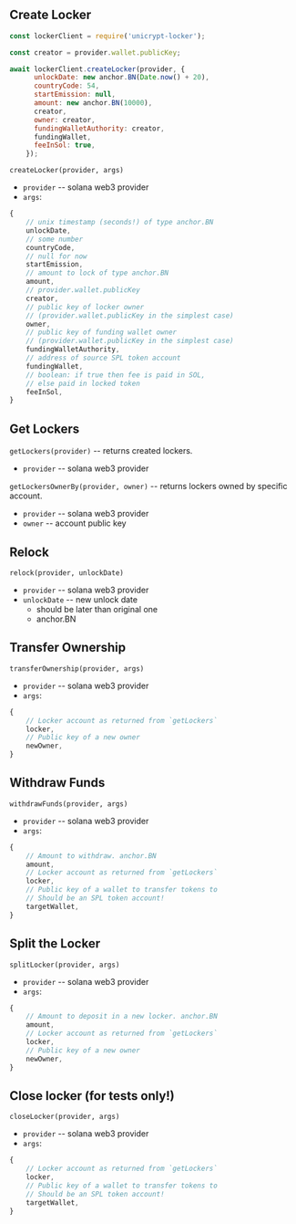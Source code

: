 ## Create Locker

```js
const lockerClient = require('unicrypt-locker');

const creator = provider.wallet.publicKey;

await lockerClient.createLocker(provider, {
      unlockDate: new anchor.BN(Date.now() + 20),
      countryCode: 54,
      startEmission: null,
      amount: new anchor.BN(10000),
      creator,
      owner: creator,
      fundingWalletAuthority: creator,
      fundingWallet,
      feeInSol: true,
    });
```

`createLocker(provider, args)`

* `provider` -- solana web3 provider
* `args`:

```js
{
    // unix timestamp (seconds!) of type anchor.BN
    unlockDate,
    // some number
    countryCode,
    // null for now
    startEmission,
    // amount to lock of type anchor.BN
    amount,
    // provider.wallet.publicKey
    creator,
    // public key of locker owner
    // (provider.wallet.publicKey in the simplest case)
    owner,
    // public key of funding wallet owner
    // (provider.wallet.publicKey in the simplest case)
    fundingWalletAuthority,
    // address of source SPL token account
    fundingWallet,
    // boolean: if true then fee is paid in SOL,
    // else paid in locked token
    feeInSol,
}
```

## Get Lockers

`getLockers(provider)` -- returns created lockers.

* `provider` -- solana web3 provider

`getLockersOwnerBy(provider, owner)` -- returns lockers owned by specific account.

* `provider` -- solana web3 provider
* `owner` -- account public key

## Relock

`relock(provider, unlockDate)`

* `provider` -- solana web3 provider
* `unlockDate` -- new unlock date
    - should be later than original one
    - anchor.BN

## Transfer Ownership

`transferOwnership(provider, args)`

* `provider` -- solana web3 provider
* `args`:

```js
{
    // Locker account as returned from `getLockers`
    locker,
    // Public key of a new owner
    newOwner,
}
```

## Withdraw Funds

`withdrawFunds(provider, args)`

* `provider` -- solana web3 provider
* `args`:

```js
{
    // Amount to withdraw. anchor.BN
    amount,
    // Locker account as returned from `getLockers`
    locker,
    // Public key of a wallet to transfer tokens to
    // Should be an SPL token account!
    targetWallet,
}
```

## Split the Locker

`splitLocker(provider, args)`

* `provider` -- solana web3 provider
* `args`:

```js
{
    // Amount to deposit in a new locker. anchor.BN
    amount,
    // Locker account as returned from `getLockers`
    locker,
    // Public key of a new owner
    newOwner,
}
```

## Close locker (for tests only!)

`closeLocker(provider, args)`

* `provider` -- solana web3 provider
* `args`:

```js
{
    // Locker account as returned from `getLockers`
    locker,
    // Public key of a wallet to transfer tokens to
    // Should be an SPL token account!
    targetWallet,
}
```
